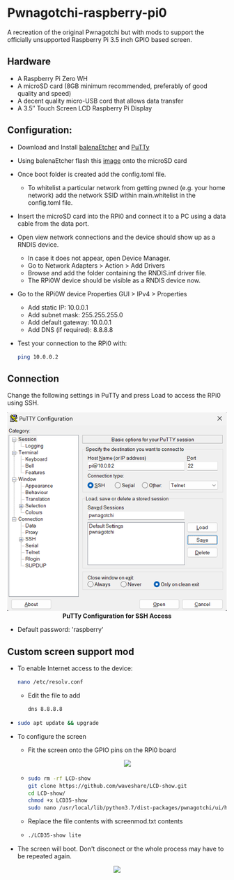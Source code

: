 # Pwnagotchi-raspberry-pi0

 A recreation of the original Pwnagotchi but with mods to support the officially unsupported Raspberry Pi 3.5 inch GPIO based screen.

 
## Hardware

- A Raspberry Pi Zero WH
- A microSD card (8GB minimum recommended, preferably of good quality and speed)
- A decent quality micro-USB cord that allows data transfer
- A 3.5″ Touch Screen LCD Raspberry Pi Display


## Configuration:

- Download and Install [balenaEtcher](https://etcher.balena.io/#download-etcher) and [PuTTy](https://www.putty.org/)
- Using balenaEtcher flash this [image](https://drive.google.com/file/d/1CO0-47CPS6muQ8sjIbm6xOnuHNLkvWMV/view?usp=sharing) onto the microSD card
- Once boot folder is created add the config.toml file.
  - To whitelist a particular network from getting pwned (e.g. your home network) add the network SSID within main.whitelist in the config.toml file.
- Insert the microSD card into the RPi0 and connect it to a PC using a data cable from the data port.
- Open view network connections and the device should show up as a RNDIS device.
  - In case it does not appear, open Device Manager.
  - Go to Network Adapters > Action > Add Drivers
  - Browse and add the folder containing the RNDIS.inf driver file.
  - The RPi0W device should be visible as a RNDIS device now.
- Go to the RPi0W device Properties GUI > IPv4 > Properties
  - Add static IP: 10.0.0.1
  - Add subnet mask: 255.255.255.0
  - Add default gateway: 10.0.0.1
  - Add DNS (if required): 8.8.8.8
- Test your connection to the RPi0 with:

  ```bash
  ping 10.0.0.2
  ```

 ## Connection

 Change the following settings in PuTTy and press Load to access the RPi0 using SSH.
 
 <p align="center"> 
  <img src="https://github.com/SourasishBasu/Pwnagotchi-raspberry-pi0/blob/06e5ea16d7ca78be0a6148529df75c438af54eb0/assets/putty.png" />
   <br><b>PuTTy Configuration for SSH Access</b>
</p>


- Default password: 'raspberry'


 ## Custom screen support mod

- To enable Internet access to the device:
  
  ```bash
  nano /etc/resolv.conf
  ```

  - Edit the file to add
  
    ```bash
    dns 8.8.8.8
    ```
- ```bash
  sudo apt update && upgrade
  ```
- To configure the screen
  - Fit the screen onto the GPIO pins on the RPi0 board
  
    <p align="center"> 
      <img src="https://github.com/SourasishBasu/Pwnagotchi-raspberry-pi0/blob/4b7f3bf4dc8611646c52964b131ef126a1eda59f/assets/IMG-20230802-WA0026.jpg" />
    </p>

  - ```bash
    sudo rm -rf LCD-show
    git clone https://github.com/waveshare/LCD-show.git
    cd LCD-show/
    chmod +x LCD35-show
    sudo nano /usr/local/lib/python3.7/dist-packages/pwnagotchi/ui/hw/spotpear24inch.py
    ```
  - Replace the file contents with screenmod.txt contents

  - ```bash
    ./LCD35-show lite
    ```

- The screen will boot. Don't disconect or the whole process may have to be repeated again.

<p align="center"> 
  <img src="https://github.com/SourasishBasu/Pwnagotchi-raspberry-pi0/blob/4b7f3bf4dc8611646c52964b131ef126a1eda59f/assets/IMG-20230802-WA0021.jpg" />
</p>

